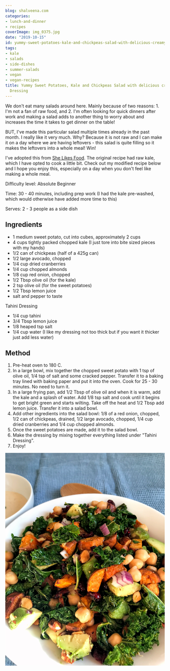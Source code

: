 ```yaml
---
blog: shalveena.com
categories:
- lunch-and-dinner
- recipes
coverImage: img_0375.jpg
date: "2019-10-15"
id: yummy-sweet-potatoes-kale-and-chickpeas-salad-with-delicious-creamy-tahini-dressing
tags:
- kale
- salads
- side-dishes
- summer-salads
- vegan
- vegan-recipes
title: Yummy Sweet Potatoes, Kale and Chickpeas Salad with delicious creamy Tahini
  Dressing
---
```


We don't eat many salads around here. Mainly because of two reasons: 1. I'm not a fan of raw food, and 2. I'm often looking for quick dinners after work and making a salad adds to another thing to worry about and increases the time it takes to get dinner on the table!

BUT, I've made this particular salad multiple times already in the past month. I really like it very much. Why? Because it is not raw and I can make it on a day where we are having leftovers - this salad is quite filling so it makes the leftovers into a whole meal! Win!

I've adopted this from [She Likes Food](https://www.shelikesfood.com/chopped-kale-power-salad-lemon-tahini-dressing/). The original recipe had raw kale, which I have opted to cook a little bit. Check out my modified recipe below and I hope you enjoy this, especially on a day when you don't feel like making a whole meal.

Difficulty level: Absolute Beginner

Time: 30 - 40 minutes, including prep work (I had the kale pre-washed, which would otherwise have added more time to this)

Serves: 2 - 3 people as a side dish

## Ingredients

- 1 medium sweet potato, cut into cubes, approximately 2 cups
- 4 cups tightly packed chopped kale (I just tore into bite sized pieces with my hands)
- 1/2 can of chickpeas (half of a 425g can)
- 1/2 large avocado, chopped
- 1/4 cup dried cranberries
- 1/4 cup chopped almonds
- 1/8 cup red onion, chopped
- 1/2 Tbsp olive oil (for the kale)
- 2 tsp olive oil (for the sweet potatoes)
- 1/2 Tbsp lemon juice
- salt and pepper to taste

Tahini Dressing

- 1/4 cup tahini
- 3/4 Tbsp lemon juice
- 1/8 heaped tsp salt
- 1/4 cup water (I like my dressing not too thick but if you want it thicker just add less water)

## Method

1. Pre-heat oven to 180 C.
2. In a large bowl, mix together the chopped sweet potato with 1 tsp of olive oil, 1/4 tsp of salt and some cracked pepper. Transfer it to a baking tray lined with baking paper and put it into the oven. Cook for 25 - 30 minutes. No need to turn it.
3. In a large frying pan, add 1/2 Tbsp of olive oil and when it is warm, add the kale and a splash of water. Add 1/8 tsp salt and cook until it begins to get bright green and starts wilting. Take off the heat and 1/2 Tbsp add lemon juice. Transfer it into a salad bowl.
4. Add other ingredients into the salad bowl: 1/8 of a red onion, chopped, 1/2 can of chickpeas, drained, 1/2 large avocado, chopped, 1/4 cup dried cranberries and 1/4 cup chopped almonds.
5. Once the sweet potatoes are made, add it to the salad bowl.
6. Make the dressing by mixing together everything listed under "Tahini Dressing".
7. Enjoy!

![img_0360](images/img_0360.jpg)

